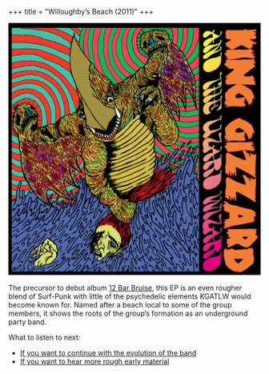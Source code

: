 +++
title = "Willoughby’s Beach (2011)"
+++

![album cover of Willboughby's Beach](./cover.jpg)

The precursor to debut album [12 Bar Bruise](./12-bar-bruise), this EP is an even rougher blend of Surf-Punk with little of the psychedelic elements KGATLW would become known for. Named after a beach local to some of the group members, it shows the roots of the group’s formation as an underground party band.

What to listen to next:

*   [If you want to continue with the evolution of the band](./12-bar-bruise)
*   [If you want to hear more rough early material](./teenage-gizzard)
